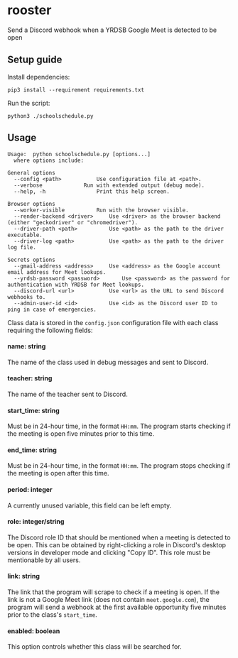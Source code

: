 # rooster

Send a Discord webhook when a YRDSB Google Meet is detected to be open

## Setup guide

Install dependencies:

```
pip3 install --requirement requirements.txt
```

Run the script:

```
python3 ./schoolschedule.py
```

## Usage

```
Usage:	python schoolschedule.py [options...]
  where options include:

General options
  --config <path>			Use configuration file at <path>.
  --verbose				Run with extended output (debug mode).
  --help, -h				Print this help screen.

Browser options
  --worker-visible			Run with the browser visible.
  --render-backend <driver>		Use <driver> as the browser backend (either "geckodriver" or "chromedriver").
  --driver-path <path>			Use <path> as the path to the driver executable.
  --driver-log <path>			Use <path> as the path to the driver log file.

Secrets options
  --gmail-address <address>		Use <address> as the Google account email address for Meet lookups.
  --yrdsb-password <password>		Use <password> as the password for authentication with YRDSB for Meet lookups.
  --discord-url <url>			Use <url> as the URL to send Discord webhooks to.
  --admin-user-id <id>			Use <id> as the Discord user ID to ping in case of emergencies.
```

Class data is stored in the `config.json` configuration file with each class requiring the following fields:

#### name: string

The name of the class used in debug messages and sent to Discord.

#### teacher: string

The name of the teacher sent to Discord.

#### start_time: string

Must be in 24-hour time, in the format `HH:mm`. The program starts checking if the meeting is open five minutes prior to this time.

#### end_time: string

Must be in 24-hour time, in the format `HH:mm`. The program stops checking if the meeting is open after this time.

#### period: integer

A currently unused variable, this field can be left empty.

#### role: integer/string

The Discord role ID that should be mentioned when a meeting is detected to be open. This can be obtained by right-clicking a role in Discord's desktop versions in developer mode and clicking "Copy ID". This role must be mentionable by all users.

#### link: string

The link that the program will scrape to check if a meeting is open. If the link is not a Google Meet link (does not contain `meet.google.com`), the program will send a webhook at the first available opportunity five minutes prior to the class's `start_time`.

#### enabled: boolean

This option controls whether this class will be searched for.
